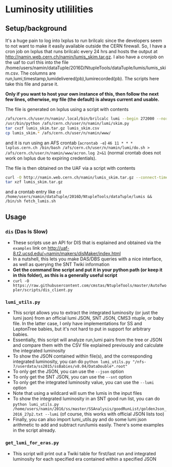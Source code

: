 # Luminosity utililities

## Setup/background
It's a huge pain to log into lxplus to run brilcalc since the developers seem to not want to make it easily available outside the CERN firewall. So, I have a cron job on lxplus that runs brilcalc every 24 hrs and hosts the output at http://namin.web.cern.ch/namin/lumis_skim.tar.gz. I also have a cronjob on the uaf to curl this into the file /home/users/namin/dataTuple/2016D/NtupleTools/dataTuple/lumis/lumis_skim.csv. The columns are run,lumi,timestamp,lumidelivered(pb),lumirecorded(pb). The scripts here take this file and parse it.

**Only if you want to host your own instance of this, then follow the next few lines, otherwise, my file (the default) is always current and usable.**

The file is generated on lxplus using a script with contents
```bash
/afs/cern.ch/user/n/namin/.local/bin/brilcalc lumi --begin 272000 --normtag=/afs/cern.ch/user/l/lumipro/public/normtag_file/normtag_DATACERT.json --byls -u /pb --output-style csv > lumis.csv
/usr/bin/python /afs/cern.ch/user/n/namin/lumi/skim.py
tar cvzf lumis_skim.tar.gz lumis_skim.csv
cp lumis_skim.* /afs/cern.ch/user/n/namin/www/
```
and it is run using an AFS crontab (`acrontab -e`)
`46 11 * * * lxplus.cern.ch /bin/bash /afs/cern.ch/user/n/namin/lumi/do.sh > /afs/cern.ch/user/n/namin/www/acron.log 2>&1` (normal crontab does not work on lxplus due to expiring credentials).

The file is then obtained on the UAF via a script with contents
```bash
curl -O http://namin.web.cern.ch/namin/lumis_skim.tar.gz --connect-timeout 60 -s
tar xzf lumis_skim.tar.gz
```
and a crontab entry like `cd /home/users/namin/dataTuple/2016D/NtupleTools/dataTuple/lumis && /bin/sh fetch_lumis.sh`

## Usage

### `dis` (Das Is Slow)
* These scripts use an API for DIS that is explained and obtained via the `examples` link on http://uaf-8.t2.ucsd.edu/~namin/makers/disMaker/index.html
* In a nutshell, this lets you make DAS/DBS queries with a nice interface, as well as querying the SNT Twiki information
* **Get the command line script and put it in your python path (or keep it in this folder), as this is a generally useful script**
 * `curl -O https://raw.githubusercontent.com/cmstas/NtupleTools/master/AutoTwopler/scripts/dis_client.py`

### `lumi_utils.py`
* This script allows you to extract the integrated luminosity (or just the lumi json) from an official lumi JSON, SNT JSON, CMS3 ntuple, or baby file. In the latter case, I only have implementations for SS and LeptonTree babies, but it's not hard to put in support for arbitrary babies.
* Essentially, this script will analyze run,lumi pairs from the tree or JSON and compare them with the CSV file explained previously and calculate the integrated luminosity
* To show the JSON contained within file(s), and the corresponding integrated luminosity, you can do
` python lumi_utils.py "/nfs-7/userdata/ss2015/ssBabies/v8.04/DataDouble*.root" `
 * To only get the JSON, you can use the `--json` option
 * To only get the SNT JSON, you can use the `--snt` option
 * To only get the integrated luminosity value, you can use the `--lumi` option
 * Note that using a wildcard will sum the lumis in the input files
* To show the integrated luminosity in an SNT good run list, you can do
`python lumi_utils.py /home/users/namin/2016/ss/master/SSAnalysis/goodRunList/goldenJson_2016_27p2.txt --lumi` (of course, this works with official JSON lists too)
* Finally, you can also import lumi_utils.py and do some lumi json arithmetic to add and subtract run/lumis easily. There's some examples in the script already.

### `get_lumi_for_eras.py`
* This script will print out a Twiki table for first/last run and integrated luminosity for each specified era contained within a specified JSON

